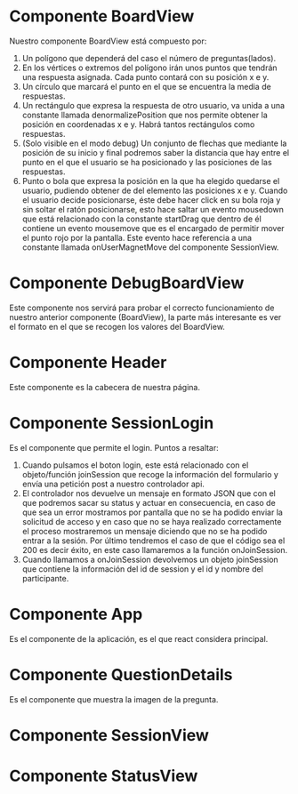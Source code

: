 # Componente BoardView

Nuestro componente BoardView está compuesto por:
1. Un polígono que dependerá del caso el número de preguntas(lados).
2. En los vértices o extremos del polígono irán unos puntos que tendrán una respuesta asignada. Cada punto contará con su posición x e y.
3. Un círculo que marcará el punto en el que se encuentra la media de respuestas.
4. Un rectángulo que expresa la respuesta de otro usuario, va unida a una constante llamada denormalizePosition que nos permite obtener la posición en coordenadas x e y. Habrá tantos rectángulos como respuestas.
5. (Solo visible en el modo debug) Un conjunto de flechas que mediante la posición de su inicio y final podremos saber la distancia que hay entre el punto en el que el usuario se ha posicionado y las posiciones de las respuestas.
6. Punto o bola que expresa la posición en la que ha elegido quedarse el usuario, pudiendo obtener de del elemento las posiciones x e y. Cuando el usuario decide posicionarse, éste debe hacer click en su bola roja y sin soltar el ratón posicionarse, esto hace saltar un evento mousedown que está relacionado con la constante startDrag que dentro de él contiene un evento mousemove que es el encargado de permitir mover el punto rojo por la pantalla. Este evento hace referencia a una constante llamada onUserMagnetMove del componente 
 SessionView.

# Componente DebugBoardView

Este componente nos servirá para probar el correcto funcionamiento de nuestro anterior componente (BoardView), la parte más interesante es ver el formato en el que se recogen los valores del BoardView.

# Componente Header

Este componente es la cabecera de nuestra página.

# Componente SessionLogin

Es el componente que permite el login. Puntos a resaltar:

1. Cuando pulsamos el boton login, este está relacionado con el objeto/función joinSession que recoge la información del formulario  y envía una petición post a nuestro controlador api. 
2. El controlador nos devuelve un mensaje en formato JSON que con el que podremos sacar su status y actuar en consecuencia, en caso de que sea un error mostramos por pantalla que no se ha podido enviar la solicitud de acceso y en caso que no se haya realizado correctamente el proceso mostraremos un mensaje diciendo que no se ha podido entrar a la sesión. Por último tendremos el caso de que el código sea el 200 es decir éxito, en este caso llamaremos a la función onJoinSession.
3. Cuando llamamos a onJoinSession devolvemos un objeto joinSession que contiene la información del id de session y el id y nombre del participante.

# Componente App

Es el componente de la aplicación, es el que react considera principal.

# Componente QuestionDetails
Es el componente que muestra la imagen de la pregunta.
# Componente SessionView

# Componente StatusView


